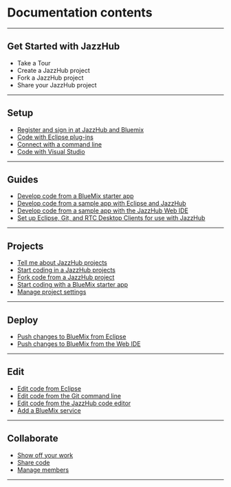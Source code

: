 # Documentation contents
***
## Get Started with JazzHub
* Take a Tour
* Create a JazzHub project
* Fork a JazzHub project
* Share your JazzHub project 
***
## Setup
* [Register and sign in at JazzHub and Bluemix](Setup/registerandsignin)
* [Code with Eclipse plug-ins](Setup/eclipseclient)
* [Connect with a command line](Setup/commandline)
* [Code with Visual Studio](Setup/visualstudio)
***
## Guides
* [Develop code from a BlueMix starter app](Guides/guidebm)
* [Develop code from a sample app with Eclipse and JazzHub](Guides/guidejheclipse)
* [Develop code from a sample app with the JazzHub Web IDE](Guides/guidejhwebide)
* [Set up Eclipse, Git, and RTC Desktop Clients for use with JazzHub](Guides/guidesetup)
***
## Projects
* [Tell me about JazzHub projects](Projects/projects)
* [Start coding in a JazzHub projects](Projects/createproject)
* [Fork code from a JazzHub project](Projects/forkproject)
* [Start coding with a BlueMix starter app](Projects/starterapp)
* [Manage project settings](Projects/manageprojectsettings)
***
## Deploy
* [Push changes to BlueMix from Eclipse](Deploy/pushfromeclipse)
* [Push changes to BlueMix from the Web IDE](Deploy/pushfromjh)
***
## Edit
* [Edit code from Eclipse](Edit/editeclipse)
* [Edit code from the Git command line](Edit/editgitcmdline)
* [Edit code from the JazzHub code editor](Edit/editjheditor)
* [Add a BlueMix service](Edit/addbmservice)
***
## Collaborate
* [Show off your work](Collaborate/invite)
* [Share code](Collaborate/sharecode)
* [Manage members](Collaborate/managembrs)
***